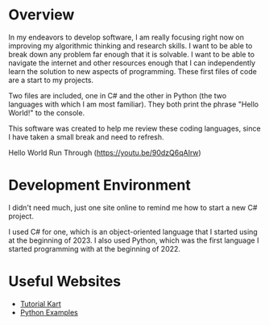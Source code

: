 # Overview

In my endeavors to develop software, I am really focusing right now on improving my algorithmic thinking and research skills. I want to be able to break down any problem far enough that it is solvable. I want to be able to navigate the internet and other resources enough that I can independently learn the solution to new aspects of programming. These first files of code are a start to my projects.

Two files are included, one in C# and the other in Python (the two languages with which I am most familiar). They both print the phrase "Hello World!" to the console.

This software was created to help me review these coding languages, since I have taken a small break and need to refresh.

Hello World Run Through (https://youtu.be/90dzQ6qAIrw)

# Development Environment

I didn't need much, just one site online to remind me how to start a new C# project. 

I used C# for one, which is an object-oriented language that I started using at the beginning of 2023. I also used Python, which was the first language I started programming with at the beginning of 2022.

# Useful Websites

* [Tutorial Kart](https://www.tutorialkart.com/c-sharp-tutorial/create-csharp-project-with-visual-studio-code/)
* [Python Examples](https://pythonexamples.org/python-print-to-console-output/)